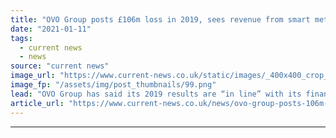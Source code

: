 ```yaml
---
title: "OVO Group posts £106m loss in 2019, sees revenue from smart meter installations decline"
date: "2021-01-11"
tags: 
  - current news
  - news
source: "current news"
image_url: "https://www.current-news.co.uk/static/images/_400x400_crop_center-center/Stephen-Fitzpatrick-OVO-large-image.png"
image_fp: "/assets/img/post_thumbnails/99.png"
lead: "OVO Group has said its 2019 results are “in line” with its financial plan despite recording a loss of £106 million for the year."
article_url: "https://www.current-news.co.uk/news/ovo-group-posts-106m-loss-in-2019-sees-revenue-from-smart-meter-installations-decline?utm_source=rss-feeds&utm_medium=rss&utm_campaign=rss"
---
```


---
